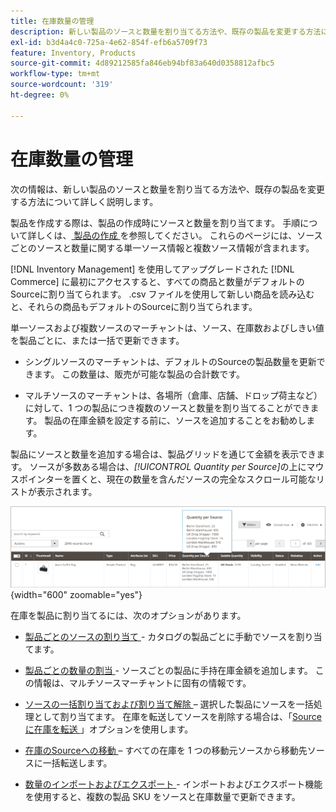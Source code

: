 ```yaml
---
title: 在庫数量の管理
description: 新しい製品のソースと数量を割り当てる方法や、既存の製品を変更する方法について説明します。
exl-id: b3d4a4c0-725a-4e62-854f-efb6a5709f73
feature: Inventory, Products
source-git-commit: 4d89212585fa846eb94bf83a640d0358812afbc5
workflow-type: tm+mt
source-wordcount: '319'
ht-degree: 0%

---
```


# 在庫数量の管理

次の情報は、新しい製品のソースと数量を割り当てる方法や、既存の製品を変更する方法について詳しく説明します。

製品を作成する際は、製品の作成時にソースと数量を割り当てます。 手順について詳しくは、[ 製品の作成 ](../catalog/product-create.md) を参照してください。 これらのページには、ソースごとのソースと数量に関する単一ソース情報と複数ソース情報が含まれます。

[!DNL Inventory Management] を使用してアップグレードされた [!DNL Commerce] に最初にアクセスすると、すべての商品と数量がデフォルトのSourceに割り当てられます。 .csv ファイルを使用して新しい商品を読み込むと、それらの商品もデフォルトのSourceに割り当てられます。

単一ソースおよび複数ソースのマーチャントは、ソース、在庫数およびしきい値を製品ごとに、または一括で更新できます。

- シングルソースのマーチャントは、デフォルトのSourceの製品数量を更新できます。 この数量は、販売が可能な製品の合計数です。

- マルチソースのマーチャントは、各場所（倉庫、店舗、ドロップ荷主など）に対して、1 つの製品につき複数のソースと数量を割り当てることができます。 製品の在庫金額を設定する前に、ソースを追加することをお勧めします。

製品にソースと数量を追加する場合は、製品グリッドを通じて金額を表示できます。 ソースが多数ある場合は、_[!UICONTROL Quantity per Source]_&#x200B;の上にマウスポインターを置くと、現在の数量を含んだソースの完全なスクロール可能なリストが表示されます。

![ ソースごとの製品数量 ](assets/inventory-product-quantity.png){width="600" zoomable="yes"}

在庫を製品に割り当てるには、次のオプションがあります。

- [ 製品ごとのソースの割り当て ](sources-assign-per-product.md) - カタログの製品ごとに手動でソースを割り当てます。

- [ 製品ごとの数量の割当 ](quantities-assign-per-product.md) - ソースごとの製品に手持在庫金額を追加します。 この情報は、マルチソースマーチャントに固有の情報です。

- [ ソースの一括割り当ておよび割り当て解除 ](bulk-assignment.md) – 選択した製品にソースを一括処理として割り当てます。 在庫を転送してソースを削除する場合は、「[Sourceに在庫を転送 ](inventory-transfer.md)」オプションを使用します。

- [ 在庫のSourceへの移動 ](inventory-transfer.md) – すべての在庫を 1 つの移動元ソースから移動先ソースに一括転送します。

- [ 数量のインポートおよびエクスポート ](inventory-import-export.md) - インポートおよびエクスポート機能を使用すると、複数の製品 SKU をソースと在庫数量で更新できます。
